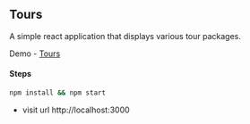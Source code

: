 ## Tours

A simple react application that displays various tour packages.

Demo - [Tours](https://ashlynz-tours.netlify.app)

#### Steps

```sh
npm install && npm start
```

- visit url http://localhost:3000
